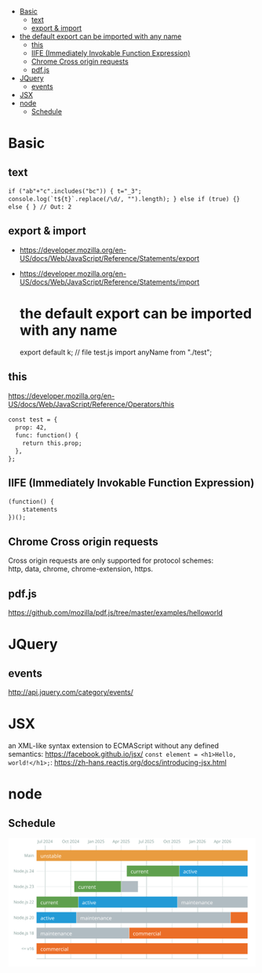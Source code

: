 <!-- TOC -->

- [Basic](#basic)
  - [text](#text)
  - [export \& import](#export--import)
- [the default export can be imported with any name](#the-default-export-can-be-imported-with-any-name)
  - [this](#this)
  - [IIFE (Immediately Invokable Function Expression)](#iife-immediately-invokable-function-expression)
  - [Chrome Cross origin requests](#chrome-cross-origin-requests)
  - [pdf.js](#pdfjs)
- [JQuery](#jquery)
  - [events](#events)
- [JSX](#jsx)
- [node](#node)
  - [Schedule](#schedule)

<!-- /TOC -->

# Basic

## text

    if ("ab"+"c".includes("bc")) { t="_3"; console.log(`t${t}`.replace(/\d/, "").length); } else if (true) {} else { } // Out: 2

## export & import
- https://developer.mozilla.org/en-US/docs/Web/JavaScript/Reference/Statements/export
- https://developer.mozilla.org/en-US/docs/Web/JavaScript/Reference/Statements/import

  # the default export can be imported with any name
  export default k;  // file test.js
  import anyName from "./test";

## this
https://developer.mozilla.org/en-US/docs/Web/JavaScript/Reference/Operators/this

    const test = {
      prop: 42,
      func: function() {
        return this.prop;
      },
    };

## IIFE (Immediately Invokable Function Expression)
    (function() {
        statements
    })();

## Chrome Cross origin requests
Cross origin requests are only supported for protocol schemes:  
http, data, chrome, chrome-extension, https.

## pdf.js
https://github.com/mozilla/pdf.js/tree/master/examples/helloworld

# JQuery
## events
http://api.jquery.com/category/events/

# JSX
an XML-like syntax extension to ECMAScript without any defined semantics: https://facebook.github.io/jsx/
`const element = <h1>Hello, world!</h1>;`: https://zh-hans.reactjs.org/docs/introducing-jsx.html

# node
## Schedule
![](https://raw.githubusercontent.com/nodejs/Release/master/schedule.svg)